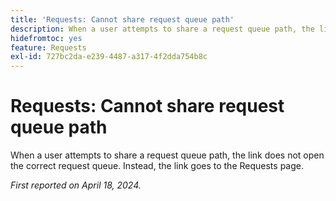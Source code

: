 ```yaml
---
title: 'Requests: Cannot share request queue path'
description: When a user attempts to share a request queue path, the link does not open the correct request queue. Instead, the link goes to the Requests page.
hidefromtoc: yes
feature: Requests
exl-id: 727bc2da-e239-4487-a317-4f2dda754b8c
---
```

# Requests: Cannot share request queue path

When a user attempts to share a request queue path, the link does not open the correct request queue. Instead, the link goes to the Requests page.

_First reported on April 18, 2024._
